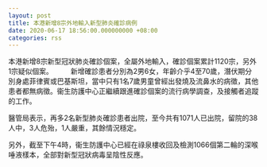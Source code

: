 ```yaml
---
layout: post
title: 本港新增8宗外地輸入新型肺炎確診病例　
date: 2020-06-17 18:56:00.000000000 +08:00
categories: rss
---
```


本港新增8宗新型冠狀肺炎確診個案，全屬外地輸入，確診個案累計1120宗，另外1宗疑似個案。
 　　
新增確診患者分別為2男6女，年齡介乎4至70歲，潛伏期分別身處菲律賓或巴基斯坦，當中只有1名7歲男童曾經出發燒及流鼻水的病徵，其他患者都無病徵。衞生防護中心正繼續跟進確診個案的流行病學調查，及接觸者追蹤的工作。

醫管局表示，再多2名新型肺炎確診患者出院，至今共有1071人已出院，留院的38人中，3人危殆，1人嚴重，其餘情況穩定。
 
另外，截至下午4時，衞生防護中心已經在祿泉樓收回及檢測1066個第二輪的深喉唾液樣本，全部對新型冠狀病毒呈陰性反應。
